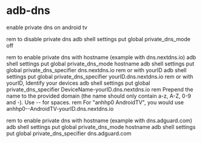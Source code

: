 # adb-dns
enable private dns on android tv


rem to disable private dns
adb shell settings put global private_dns_mode off

rem to enable private dns with hostname (example with dns.nextdns.io)
adb shell settings put global private_dns_mode hostname
adb shell settings put global private_dns_specifier dns.nextdns.io
rem or with yourID
adb shell settings put global private_dns_specifier yourID.dns.nextdns.io
rem or with yourID, Identify your devices
adb shell settings put global private_dns_specifier DeviceName-yourID.dns.nextdns.io
rem Prepend the name to the provided domain (the name should only contain a-z, A-Z, 0-9 and -). Use -- for spaces.
rem For "anhhp0 AndroidTV", you would use anhhp0--AndroidTV-yourID.dns.nextdns.io

rem to enable private dns with hostname (example with dns.adguard.com)
adb shell settings put global private_dns_mode hostname
adb shell settings put global private_dns_specifier dns.adguard.com
